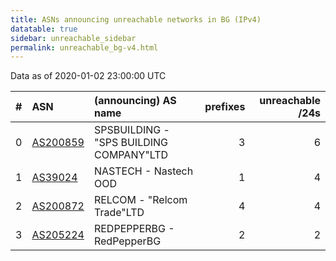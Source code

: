 ```yaml
---
title: ASNs announcing unreachable networks in BG (IPv4)
datatable: true
sidebar: unreachable_sidebar
permalink: unreachable_bg-v4.html
---
```


Data as of 2020-01-02 23:00:00 UTC


<div class="datatable-begin"></div>

|   # | ASN                                      | (announcing) AS name                    |   prefixes |   unreachable /24s |
|----:|:-----------------------------------------|:----------------------------------------|-----------:|-------------------:|
|   0 | [AS200859](unreachable_AS200859-v4.html) | SPSBUILDING - "SPS BUILDING COMPANY"LTD |          3 |                  6 |
|   1 | [AS39024](unreachable_AS39024-v4.html)   | NASTECH - Nastech OOD                   |          1 |                  4 |
|   2 | [AS200872](unreachable_AS200872-v4.html) | RELCOM - "Relcom Trade"LTD              |          4 |                  4 |
|   3 | [AS205224](unreachable_AS205224-v4.html) | REDPEPPERBG - RedPepperBG               |          2 |                  2 |

<div class="datatable-end"></div>